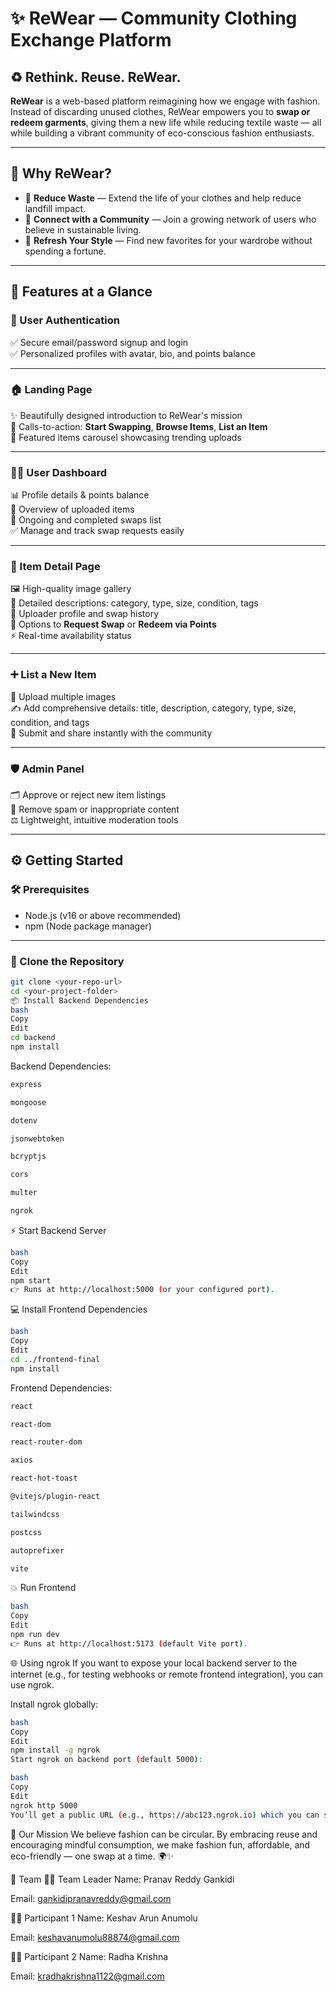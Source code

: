 # ✨ ReWear — Community Clothing Exchange Platform

## ♻️ Rethink. Reuse. ReWear.

**ReWear** is a web-based platform reimagining how we engage with fashion. Instead of discarding unused clothes, ReWear empowers you to **swap or redeem garments**, giving them a new life while reducing textile waste — all while building a vibrant community of eco-conscious fashion enthusiasts.

---

## 🚀 Why ReWear?

- 🌿 **Reduce Waste** — Extend the life of your clothes and help reduce landfill impact.
- 🤝 **Connect with a Community** — Join a growing network of users who believe in sustainable living.
- 💸 **Refresh Your Style** — Find new favorites for your wardrobe without spending a fortune.

---

## 💎 Features at a Glance

### 👤 User Authentication

✅ Secure email/password signup and login  
✅ Personalized profiles with avatar, bio, and points balance

---

### 🏠 Landing Page

✨ Beautifully designed introduction to ReWear's mission  
🚀 Calls-to-action: **Start Swapping**, **Browse Items**, **List an Item**  
🌟 Featured items carousel showcasing trending uploads

---

### 🧑‍💻 User Dashboard

📊 Profile details & points balance  
👕 Overview of uploaded items  
🔄 Ongoing and completed swaps list  
✅ Manage and track swap requests easily

---

### 👗 Item Detail Page

🖼️ High-quality image gallery  
📝 Detailed descriptions: category, type, size, condition, tags  
👤 Uploader profile and swap history  
🔁 Options to **Request Swap** or **Redeem via Points**  
⚡ Real-time availability status

---

### ➕ List a New Item

📸 Upload multiple images  
✍️ Add comprehensive details: title, description, category, type, size, condition, and tags  
🚨 Submit and share instantly with the community

---

### 🛡️ Admin Panel

🗂️ Approve or reject new item listings  
🚫 Remove spam or inappropriate content  
⚖️ Lightweight, intuitive moderation tools

---

## ⚙️ Getting Started

### 🛠️ Prerequisites

- Node.js (v16 or above recommended)
- npm (Node package manager)

---

### 🚩 Clone the Repository

```bash
git clone <your-repo-url>
cd <your-project-folder>
📦 Install Backend Dependencies
bash
Copy
Edit
cd backend
npm install
```
Backend Dependencies:

```bash
express

mongoose

dotenv

jsonwebtoken

bcryptjs

cors

multer

ngrok
```
⚡ Start Backend Server

```bash
bash
Copy
Edit
npm start
👉 Runs at http://localhost:5000 (or your configured port).
```
💻 Install Frontend Dependencies

```bash
bash
Copy
Edit
cd ../frontend-final
npm install
```
Frontend Dependencies:

```bash
react

react-dom

react-router-dom

axios

react-hot-toast

@vitejs/plugin-react

tailwindcss

postcss

autoprefixer

vite
```
💥 Run Frontend

```bash
bash
Copy
Edit
npm run dev
👉 Runs at http://localhost:5173 (default Vite port).
```
🌐 Using ngrok
If you want to expose your local backend server to the internet (e.g., for testing webhooks or remote frontend integration), you can use ngrok.

Install ngrok globally:

```bash
bash
Copy
Edit
npm install -g ngrok
Start ngrok on backend port (default 5000):

bash
Copy
Edit
ngrok http 5000
You’ll get a public URL (e.g., https://abc123.ngrok.io) which you can share or use in your frontend for API calls during testing.
```
🌱 Our Mission
We believe fashion can be circular. By embracing reuse and encouraging mindful consumption, we make fashion fun, affordable, and eco-friendly — one swap at a time. 🌍✨

💌 Team
👨‍💼 Team Leader
Name: Pranav Reddy Gankidi

Email: gankidipranavreddy@gmail.com

👨‍💻 Participant 1
Name: Keshav Arun Anumolu

Email: keshavanumolu88874@gmail.com

👨‍💻 Participant 2
Name: Radha Krishna

Email: kradhakrishna1122@gmail.com

